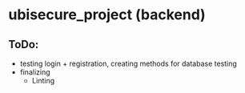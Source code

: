 # ubisecure_project (backend)

## ToDo:
- testing login + registration, creating methods for database testing
- finalizing
    - Linting
